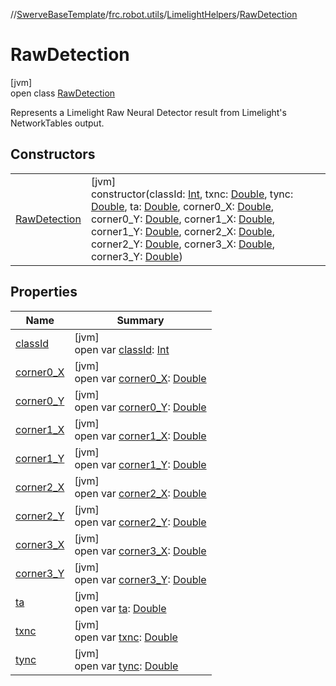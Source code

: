 //[SwerveBaseTemplate](../../../../index.md)/[frc.robot.utils](../../index.md)/[LimelightHelpers](../index.md)/[RawDetection](index.md)

# RawDetection

[jvm]\
open class [RawDetection](index.md)

Represents a Limelight Raw Neural Detector result from Limelight's NetworkTables output.

## Constructors

| | |
|---|---|
| [RawDetection](-raw-detection.md) | [jvm]<br>constructor(classId: [Int](https://kotlinlang.org/api/latest/jvm/stdlib/kotlin/-int/index.html), txnc: [Double](https://kotlinlang.org/api/latest/jvm/stdlib/kotlin/-double/index.html), tync: [Double](https://kotlinlang.org/api/latest/jvm/stdlib/kotlin/-double/index.html), ta: [Double](https://kotlinlang.org/api/latest/jvm/stdlib/kotlin/-double/index.html), corner0_X: [Double](https://kotlinlang.org/api/latest/jvm/stdlib/kotlin/-double/index.html), corner0_Y: [Double](https://kotlinlang.org/api/latest/jvm/stdlib/kotlin/-double/index.html), corner1_X: [Double](https://kotlinlang.org/api/latest/jvm/stdlib/kotlin/-double/index.html), corner1_Y: [Double](https://kotlinlang.org/api/latest/jvm/stdlib/kotlin/-double/index.html), corner2_X: [Double](https://kotlinlang.org/api/latest/jvm/stdlib/kotlin/-double/index.html), corner2_Y: [Double](https://kotlinlang.org/api/latest/jvm/stdlib/kotlin/-double/index.html), corner3_X: [Double](https://kotlinlang.org/api/latest/jvm/stdlib/kotlin/-double/index.html), corner3_Y: [Double](https://kotlinlang.org/api/latest/jvm/stdlib/kotlin/-double/index.html)) |

## Properties

| Name | Summary |
|---|---|
| [classId](class-id.md) | [jvm]<br>open var [classId](class-id.md): [Int](https://kotlinlang.org/api/latest/jvm/stdlib/kotlin/-int/index.html) |
| [corner0_X](corner0_-x.md) | [jvm]<br>open var [corner0_X](corner0_-x.md): [Double](https://kotlinlang.org/api/latest/jvm/stdlib/kotlin/-double/index.html) |
| [corner0_Y](corner0_-y.md) | [jvm]<br>open var [corner0_Y](corner0_-y.md): [Double](https://kotlinlang.org/api/latest/jvm/stdlib/kotlin/-double/index.html) |
| [corner1_X](corner1_-x.md) | [jvm]<br>open var [corner1_X](corner1_-x.md): [Double](https://kotlinlang.org/api/latest/jvm/stdlib/kotlin/-double/index.html) |
| [corner1_Y](corner1_-y.md) | [jvm]<br>open var [corner1_Y](corner1_-y.md): [Double](https://kotlinlang.org/api/latest/jvm/stdlib/kotlin/-double/index.html) |
| [corner2_X](corner2_-x.md) | [jvm]<br>open var [corner2_X](corner2_-x.md): [Double](https://kotlinlang.org/api/latest/jvm/stdlib/kotlin/-double/index.html) |
| [corner2_Y](corner2_-y.md) | [jvm]<br>open var [corner2_Y](corner2_-y.md): [Double](https://kotlinlang.org/api/latest/jvm/stdlib/kotlin/-double/index.html) |
| [corner3_X](corner3_-x.md) | [jvm]<br>open var [corner3_X](corner3_-x.md): [Double](https://kotlinlang.org/api/latest/jvm/stdlib/kotlin/-double/index.html) |
| [corner3_Y](corner3_-y.md) | [jvm]<br>open var [corner3_Y](corner3_-y.md): [Double](https://kotlinlang.org/api/latest/jvm/stdlib/kotlin/-double/index.html) |
| [ta](ta.md) | [jvm]<br>open var [ta](ta.md): [Double](https://kotlinlang.org/api/latest/jvm/stdlib/kotlin/-double/index.html) |
| [txnc](txnc.md) | [jvm]<br>open var [txnc](txnc.md): [Double](https://kotlinlang.org/api/latest/jvm/stdlib/kotlin/-double/index.html) |
| [tync](tync.md) | [jvm]<br>open var [tync](tync.md): [Double](https://kotlinlang.org/api/latest/jvm/stdlib/kotlin/-double/index.html) |
